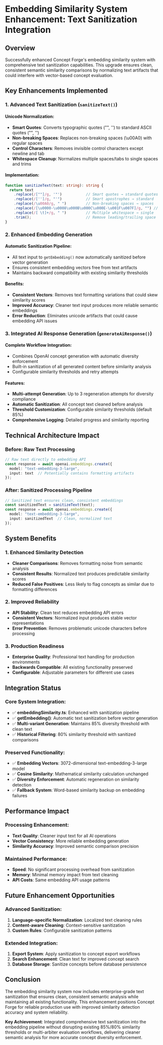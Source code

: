 # Embedding Similarity System Enhancement: Text Sanitization Integration

## Overview

Successfully enhanced Concept Forge's embedding similarity system with comprehensive text sanitization capabilities. This upgrade ensures clean, consistent semantic similarity comparisons by normalizing text artifacts that could interfere with vector-based concept evaluation.

## Key Enhancements Implemented

### 1. **Advanced Text Sanitization** (`sanitizeText()`)

#### **Unicode Normalization:**
- **Smart Quotes**: Converts typographic quotes ("", '') to standard ASCII quotes ("", '')
- **Non-breaking Spaces**: Replaces non-breaking spaces (\u00A0) with regular spaces
- **Control Characters**: Removes invisible control characters except newline and tab
- **Whitespace Cleanup**: Normalizes multiple spaces/tabs to single spaces and trims

#### **Implementation:**
```typescript
function sanitizeText(text: string): string {
  return text
    .replace(/[""]/g, '"')           // Smart quotes → standard quotes
    .replace(/['']/g, "'")           // Smart apostrophes → standard
    .replace(/\u00A0/g, " ")         // Non-breaking spaces → spaces
    .replace(/[\u0000-\u0008\u000B\u000C\u000E-\u001F\u007F]/g, "") // Control chars
    .replace(/[ \t]+/g, " ")         // Multiple whitespace → single
    .trim();                         // Remove leading/trailing space
}
```

### 2. **Enhanced Embedding Generation**

#### **Automatic Sanitization Pipeline:**
- All text input to `getEmbedding()` now automatically sanitized before vector generation
- Ensures consistent embedding vectors free from text artifacts
- Maintains backward compatibility with existing similarity thresholds

#### **Benefits:**
- **Consistent Vectors**: Removes text formatting variations that could skew similarity scores
- **Improved Accuracy**: Cleaner text input produces more reliable semantic embeddings
- **Error Reduction**: Eliminates unicode artifacts that could cause embedding API issues

### 3. **Integrated AI Response Generation** (`generateAiResponse()`)

#### **Complete Workflow Integration:**
- Combines OpenAI concept generation with automatic diversity enforcement
- Built-in sanitization of all generated content before similarity analysis
- Configurable similarity thresholds and retry attempts

#### **Features:**
- **Multi-attempt Generation**: Up to 3 regeneration attempts for diversity compliance
- **Automatic Sanitization**: All concept text cleaned before analysis
- **Threshold Customization**: Configurable similarity thresholds (default 85%)
- **Comprehensive Logging**: Detailed progress and similarity reporting

## Technical Architecture Impact

### **Before: Raw Text Processing**
```typescript
// Raw text directly to embedding API
const response = await openai.embeddings.create({
  model: "text-embedding-3-large",
  input: text  // Potentially contains formatting artifacts
});
```

### **After: Sanitized Processing Pipeline**
```typescript
// Sanitized text ensures clean, consistent embeddings
const sanitizedText = sanitizeText(text);
const response = await openai.embeddings.create({
  model: "text-embedding-3-large", 
  input: sanitizedText  // Clean, normalized text
});
```

## System Benefits

### **1. Enhanced Similarity Detection**
- **Cleaner Comparisons**: Removes formatting noise from semantic analysis
- **Consistent Results**: Normalized text produces predictable similarity scores
- **Reduced False Positives**: Less likely to flag concepts as similar due to formatting differences

### **2. Improved Reliability**
- **API Stability**: Clean text reduces embedding API errors
- **Consistent Vectors**: Normalized input produces stable vector representations
- **Error Prevention**: Removes problematic unicode characters before processing

### **3. Production Readiness**
- **Enterprise Quality**: Professional text handling for production environments
- **Backwards Compatible**: All existing functionality preserved
- **Configurable**: Adjustable parameters for different use cases

## Integration Status

### **Core System Integration:**
- ✅ **embeddingSimilarity.ts**: Enhanced with sanitization pipeline
- ✅ **getEmbedding()**: Automatic text sanitization before vector generation
- ✅ **Multi-variant Generation**: Maintains 85% diversity threshold with clean text
- ✅ **Historical Filtering**: 80% similarity threshold with sanitized comparisons

### **Preserved Functionality:**
- ✅ **Embedding Vectors**: 3072-dimensional text-embedding-3-large model
- ✅ **Cosine Similarity**: Mathematical similarity calculation unchanged
- ✅ **Diversity Enforcement**: Automatic regeneration on similarity detection
- ✅ **Fallback System**: Word-based similarity backup on embedding failures

## Performance Impact

### **Processing Enhancement:**
- **Text Quality**: Cleaner input text for all AI operations
- **Vector Consistency**: More reliable embedding generation
- **Similarity Accuracy**: Improved semantic comparison precision

### **Maintained Performance:**
- **Speed**: No significant processing overhead from sanitization
- **Memory**: Minimal memory impact from text cleaning
- **API Costs**: Same embedding API usage patterns

## Future Enhancement Opportunities

### **Advanced Sanitization:**
1. **Language-specific Normalization**: Localized text cleaning rules
2. **Content-aware Cleaning**: Context-sensitive sanitization
3. **Custom Rules**: Configurable sanitization patterns

### **Extended Integration:**
1. **Export System**: Apply sanitization to concept export workflows
2. **Search Enhancement**: Clean text for improved concept search
3. **Database Storage**: Sanitize concepts before database persistence

## Conclusion

The embedding similarity system now includes enterprise-grade text sanitization that ensures clean, consistent semantic analysis while maintaining all existing functionality. This enhancement positions Concept Forge for reliable production use with improved similarity detection accuracy and system reliability.

**Key Achievement**: Integrated comprehensive text sanitization into the embedding pipeline without disrupting existing 85%/80% similarity thresholds or multi-arbiter evaluation workflows, delivering cleaner semantic analysis for more accurate concept diversity enforcement.